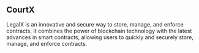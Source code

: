 ## CourtX
LegalX is an innovative and secure way to store, manage, and enforce contracts. It combines the power of blockchain technology with the latest advances in smart contracts, allowing users to quickly and securely store, manage, and enforce contracts.
